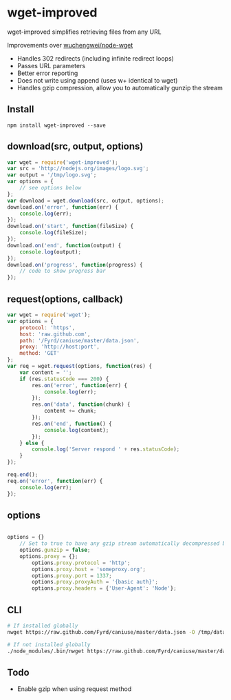 # wget-improved

wget-improved simplifies retrieving files from any URL

Improvements over [wuchengwei/node-wget](https://github.com/wuchengwei/node-wget)
- Handles 302 redirects (including infinite redirect loops)
- Passes URL parameters
- Better error reporting
- Does not write using append (uses w+ identical to wget)
- Handles gzip compression, allow you to automatically gunzip the stream

## Install

```
npm install wget-improved --save
```

## download(src, output, options)

```js
var wget = require('wget-improved');
var src = 'http://nodejs.org/images/logo.svg';
var output = '/tmp/logo.svg';
var options = {
    // see options below
};
var download = wget.download(src, output, options);
download.on('error', function(err) {
    console.log(err);
});
download.on('start', function(fileSize) {
    console.log(fileSize);
});
download.on('end', function(output) {
    console.log(output);
});
download.on('progress', function(progress) {
    // code to show progress bar
});
```

## request(options, callback)

```js
var wget = require('wget');
var options = {
    protocol: 'https',
    host: 'raw.github.com',
    path: '/Fyrd/caniuse/master/data.json',
    proxy: 'http://host:port',
    method: 'GET'
};
var req = wget.request(options, function(res) {
    var content = '';
    if (res.statusCode === 200) {
        res.on('error', function(err) {
            console.log(err);
        });
        res.on('data', function(chunk) {
            content += chunk;
        });
        res.on('end', function() {
            console.log(content);
        });
    } else {
        console.log('Server respond ' + res.statusCode);
    }
});

req.end();
req.on('error', function(err) {
    console.log(err);
});
```

## options

```js

options = {}
    // Set to true to have any gzip stream automatically decompressed before saving
    options.gunzip = false;
    options.proxy = {};
        options.proxy.protocol = 'http';
        options.proxy.host = 'someproxy.org';
        options.proxy.port = 1337;
        options.proxy.proxyAuth = '{basic auth}';
        options.proxy.headers = {'User-Agent': 'Node'};
```

## CLI

```bash
# If installed globally
nwget https://raw.github.com/Fyrd/caniuse/master/data.json -O /tmp/data.json

# If not installed globally
./node_modules/.bin/nwget https://raw.github.com/Fyrd/caniuse/master/data.json -O /tmp/data.json
```

## Todo

- Enable gzip when using request method
